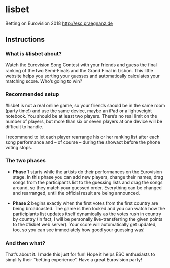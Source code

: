 # lisbet

Betting on Eurovision 2018
http://esc.praegnanz.de

## Instructions

### What is #lisbet about?

Watch the Eurovision Song Contest with your friends and guess the final ranking of the two Semi-Finals and the Grand Final in Lisbon. This little website helps you sorting your guesses and automatically calculates your matching score. Who’s going to win?

### Recommended setup

#lisbet is not a real online game, so your friends should be in the same room (party time!) and use the same device, maybe an iPad or a lightweight notebook. You should be at least two players. There’s no real limit on the number of players, but more than six or seven players at one device will be difficult to handle.

I recommend to let each player rearrange his or her ranking list after each song performance and – of course – during the showact before the phone voting stops.

### The two phases

- **Phase** 1 starts while the artists do their performances on the Eurovision stage. In this phase you can add new players, change their names, drag songs from the participants list to the guessing lists and drag the songs around, so they match your guessed order. Everything can be changed and rearranged, until the official result are being announced.

- **Phase 2** begins exactly when the first votes from the first country are being broadcasted. The game is then locked and you can watch how the participiants list updates itself dynamically as the votes rush in country by country (In fact, I will be personally live-transferring the given points to the #lisbet web server). Your score will automatically get updated, too, so you can see immediately how good your guessing was!

### And then what?

That’s about it. I made this just for fun! Hope it helps ESC enthusiasts to simplify their “betting experience”. Have a great Eurovision party!



